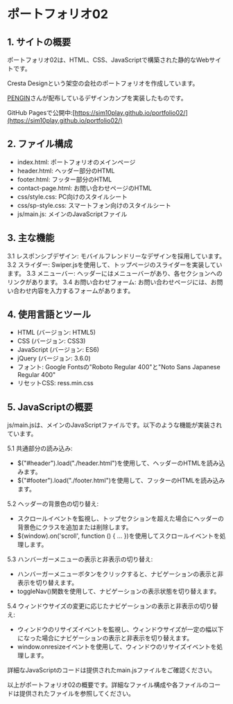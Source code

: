 # ポートフォリオ02

## 1. サイトの概要

ポートフォリオ02は、HTML、CSS、JavaScriptで構築された静的なWebサイトです。

Cresta Designという架空の会社のポートフォリオを作成しています。

[PENGIN](https://pengi-n.co.jp/blog/coding-practice2/)さんが配布しているデザインカンプを実装したものです。

GitHub Pagesで公開中:[https://sim10play.github.io/portfolio02/](https://sim10play.github.io/portfolio02/)

## 2. ファイル構成

- index.html: ポートフォリオのメインページ
- header.html: ヘッダー部分のHTML
- footer.html: フッター部分のHTML
- contact-page.html: お問い合わせページのHTML
- css/style.css: PC向けのスタイルシート
- css/sp-style.css: スマートフォン向けのスタイルシート
- js/main.js: メインのJavaScriptファイル

## 3. 主な機能

3.1 レスポンシブデザイン: モバイルフレンドリーなデザインを採用しています。
3.2 スライダー: Swiper.jsを使用して、トップページのスライダーを実装しています。
3.3 メニューバー: ヘッダーにはメニューバーがあり、各セクションへのリンクがあります。
3.4 お問い合わせフォーム: お問い合わせページには、お問い合わせ内容を入力するフォームがあります。

## 4. 使用言語とツール

- HTML (バージョン: HTML5)
- CSS (バージョン: CSS3)
- JavaScript (バージョン: ES6)
- jQuery (バージョン: 3.6.0)
- フォント: Google Fontsの"Roboto Regular 400"と"Noto Sans Japanese Regular 400"
- リセットCSS: ress.min.css


## 5. JavaScriptの概要

js/main.jsは、メインのJavaScriptファイルです。以下のような機能が実装されています。

5.1 共通部分の読み込み:

- $("#header").load("./header.html")を使用して、ヘッダーのHTMLを読み込みます。
- $("#footer").load("./footer.html")を使用して、フッターのHTMLを読み込みます。

5.2 ヘッダーの背景色の切り替え:

- スクロールイベントを監視し、トップセクションを超えた場合にヘッダーの背景色にクラスを追加または削除します。
- $(window).on('scroll', function () { ... })を使用してスクロールイベントを処理します。

5.3 ハンバーガーメニューの表示と非表示の切り替え:

- ハンバーガーメニューボタンをクリックすると、ナビゲーションの表示と非表示を切り替えます。
- toggleNav()関数を使用して、ナビゲーションの表示状態を切り替えます。

5.4 ウィンドウサイズの変更に応じたナビゲーションの表示と非表示の切り替え:

- ウィンドウのリサイズイベントを監視し、ウィンドウサイズが一定の幅以下になった場合にナビゲーションの表示と非表示を切り替えます。
- window.onresizeイベントを使用して、ウィンドウのリサイズイベントを処理します。

詳細なJavaScriptのコードは提供されたmain.jsファイルをご確認ください。

以上がポートフォリオ02の概要です。詳細なファイル構成や各ファイルのコードは提供されたファイルを参照してください。
